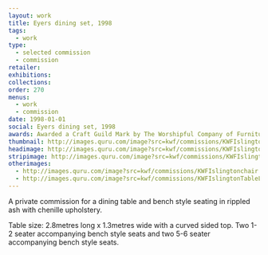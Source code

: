 ```yaml
---
layout: work
title: Eyers dining set, 1998
tags:
  - work
type:
  - selected commission
  - commission
retailer:
exhibitions:
collections:
order: 270
menus:
  - work
  - commission
date: 1998-01-01
social: Eyers dining set, 1998
awards: Awarded a Craft Guild Mark by The Worshipful Company of Furniture Makers, No. 271
thumbnail: http://images.quru.com/image?src=kwf/commissions/KWFIslingtonTable.jpg&right=0.85313&left=0.225
headimage: http://images.quru.com/image?src=kwf/commissions/KWFIslingtonTable.jpg
stripimage: http://images.quru.com/image?src=kwf/commissions/KWFIslingtonTable.jpg&bottom=0.68&top=0.068&autocropfit=1
otherimages:
  - http://images.quru.com/image?src=kwf/commissions/KWFIslingtonchair.tif
  - http://images.quru.com/image?src=kwf/commissions/KWFIslingtonTableLegs.tif
---
```


A private commission for a dining table and bench style seating in rippled ash with chenille upholstery.

Table size: 2.8metres long x 1.3metres wide with a curved sided top. Two 1-2 seater accompanying bench style seats and two 5-6 seater accompanying bench style seats.

